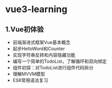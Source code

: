 # vue3-learning

## 1.Vue初体验
- 前端渐进式框架Vue基本概念
- 起步HelloWord和Counter
- 实现字符串反转和内容隐藏功能
- 编写一个简单的TodoList，了解循环和双向绑定
- 组件初探：对TodoList进行组件代码拆分
- 理解MVVM模型
- ES6常用语法复习

